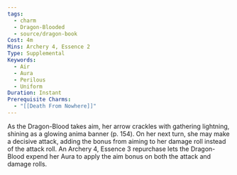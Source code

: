 ```yaml
---
tags:
  - charm
  - Dragon-Blooded
  - source/dragon-book
Cost: 4m
Mins: Archery 4, Essence 2
Type: Supplemental
Keywords:
  - Air
  - Aura
  - Perilous
  - Uniform
Duration: Instant
Prerequisite Charms:
  - "[[Death From Nowhere]]"
---
```

As the Dragon-Blood takes aim, her arrow crackles with gathering lightning, shining as a glowing anima banner (p. 154). On her next turn, she may make a decisive attack, adding the bonus from aiming to her damage roll instead of the attack roll. An Archery 4, Essence 3 repurchase lets the Dragon-Blood expend her Aura to apply the aim bonus on both the attack and damage rolls.